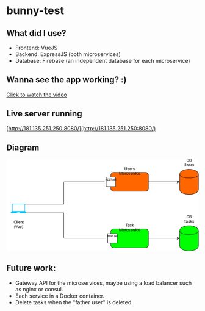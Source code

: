 # bunny-test 

## What did I use? 
* Frontend: VueJS
* Backend: ExpressJS (both microservices)
* Database: Firebase (an independent database for each microservice)

## Wanna see the app working? :)
[Click to watch the video](https://drive.google.com/file/d/1pXDWDT-dImUF8u_TGKVyf1oAIoDCB_Iv/view?usp=sharing) 

## Live server running 
[http://181.135.251.250:8080/](http://181.135.251.250:8080/) 

## Diagram
![Diagram](https://raw.githubusercontent.com/jdavidavendano/bunny-test/master/img/Diagram.png)

## Future work: 
* Gateway API for the microservices, maybe using a load balancer such as nginx or consul.
* Each service in a Docker container. 
* Delete tasks when the "father user" is deleted. 
